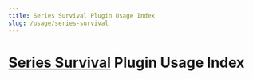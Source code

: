 ```yaml
---
title: Series Survival Plugin Usage Index
slug: /usage/series-survival
---
```


# [Series Survival](https://github.com/monun/series-survival) Plugin Usage Index